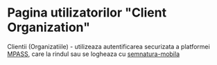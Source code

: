 # Pagina utilizatorilor "Client Organization"

Clientii (Organizatiile) - utilizeaza autentificarea securizata a platformei [MPASS](https://mpass.gov.md/), care la rindul sau se logheaza cu [semnatura-mobila](/img/s_mobila.png)